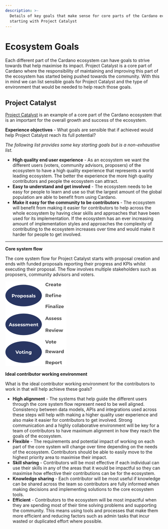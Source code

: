 ```yaml
---
description: >-
  Details of key goals that make sense for core parts of the Cardano ecosystem
  starting with Project Catalyst
---
```


# Ecosystem Goals

Each different part of the Cardano ecosystem can have goals to strive towards that help maximise its impact. Project Catalyst is a core part of Cardano where the responsibility of maintaining and improving this part of the ecosystem has started being pushed towards the community. With this in mind we can list sensible goals for Project Catalyst and the type of environment that would be needed to help reach those goals.

## **Project Catalyst**

[Project Catalyst](https://cardano.ideascale.com) is an example of a core part of the Cardano ecosystem that is an important for the overall growth and success of the ecosystem.



**Experience objectives** - What goals are sensible that if achieved would help Project Catalyst reach its full potential?

_The following list provides some key starting goals but is a non-exhaustive list._

* **High quality end user experience** - As an ecosystem we want the different users (voters, community advisors, proposers) of the ecosystem to have a high quality experience that represents a world leading ecosystem. The better the experience the more high quality contributors and people the ecosystem can attract.
* **Easy to understand and get involved** - The ecosystem needs to be easy for people to learn and use so that the largest amount of the global population are able to benefit from using Cardano.
* **Make it easy for the community to be contributors** - The ecosystem will benefit from making it easier for contributors to help across the whole ecosystem by having clear skills and approaches that have been used for its implementation. If the ecosystem has an ever increasing amount of implementation styles and approaches the complexity of contributing to the ecosystem increases over time and would make it harder for people to get involved.

****

**Core system flow**

The core system flow for Project Catalyst starts with proposal creation and ends with funded proposals reporting their progress and KPIs whilst executing their proposal. The flow involves multiple stakeholders such as proposers, community advisors and voters.

![Some of the core system flows of the Catalyst process](<../.gitbook/assets/catalyst-components (3).png>)



**Ideal contributor working environment**

What is the ideal contributor working environment for the contributors to work in that will help achieve these goals?

* **High alignment** - The systems that help guide the different users through the core system flow   represent need to be well aligned. Consistency between data models, APIs and integrations used across these steps will help with making a higher quality user experience and also make it easier for contributors to get involved. Strong communication and a highly collaborative environment will be key for a team of contributors to have maximum alignment in how they reach the goals of the ecosystem.
* **Flexible** - The requirements and potential impact of working on each part of the core system will change over time depending on the needs of the ecosystem. Contributors should be able to easily move to the highest priority area to maximise their impact.
* **Skill sharing** - Contributors will be most effective if each individual can use their skills in any of the areas that it would be impactful so they can maximise how effective their contributions can be for the ecosystem.&#x20;
* **Knowledge sharing** - Each contributor will be most useful if knowledge can be shared across the team so contributors are fully informed when making decisions and implementing solutions to the core ecosystem tools.
* **Efficient** - Contributors to the ecosystem will be most impactful when they are spending most of their time solving problems and supporting the community. This means using tools and processes that make them more efficient and reducing factors such as admin tasks that incur wasted or duplicated effort where possible.&#x20;
